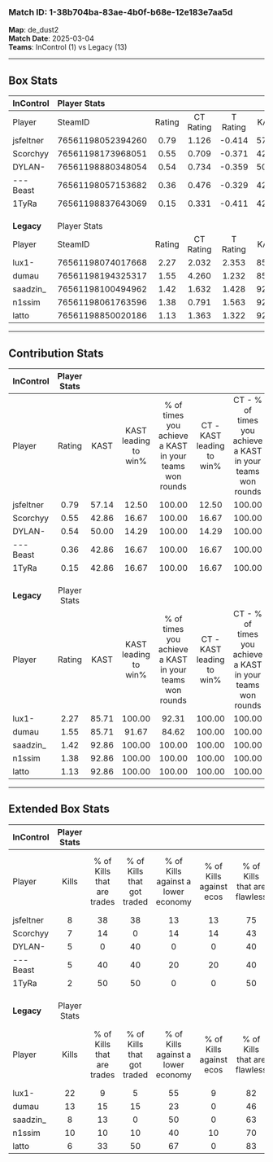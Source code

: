 ### Match ID: 1-38b704ba-83ae-4b0f-b68e-12e183e7aa5d  
**Map**: de_dust2  
**Match Date**: 2025-03-04  
**Teams**: InControl (1) vs Legacy (13)  

---  

## Box Stats  

| **InControl** | Player Stats      |        |           |          |       |       |       |         |        |      |     |
| :- | :- | :-: | :-: | :-: | :-: | :-: | :-: | :-: | :-: | :-: | :-: |
| Player        | SteamID           | Rating | CT Rating | T Rating | KAST  |  ADR  | Kills | Assists | Deaths | K/D  | HS% |
| jsfeltner     | 76561198052394260 |  0.79  |   1.126   |  -0.414  | 57.14 | 74.4  |   8   |    0    |   11   | 0.73 | 37  |
| Scorchyy      | 76561198173968051 |  0.55  |   0.709   |  -0.371  | 42.86 | 57.3  |   7   |    3    |   12   | 0.58 | 71  |
| DYLAN-        | 76561198880348054 |  0.54  |   0.734   |  -0.359  | 50.00 | 65.3  |   5   |    2    |   11   | 0.45 | 60  |
| ---Beast      | 76561198057153682 |  0.36  |   0.476   |  -0.329  | 42.86 | 51.7  |   5   |    1    |   13   | 0.38 | 60  |
| 1TyRa         | 76561198837643069 |  0.15  |   0.331   |  -0.411  | 42.86 | 36.8  |   2   |    4    |   13   | 0.15 | 100 |
|               |                   |        |           |          |       |       |       |         |        |      |     |
|               |                   |        |           |          |       |       |       |         |        |      |     |
|               |                   |        |           |          |       |       |       |         |        |      |     |
| **Legacy**    | Player Stats      |        |           |          |       |       |       |         |        |      |     |
| Player        | SteamID           | Rating | CT Rating | T Rating | KAST  |  ADR  | Kills | Assists | Deaths | K/D  | HS% |
| lux1-         | 76561198074017668 |  2.27  |   2.032   |  2.353   | 85.71 | 144.2 |  22   |    4    |   7    | 3.14 | 59  |
| dumau         | 76561198194325317 |  1.55  |   4.260   |  1.232   | 85.71 | 111.2 |  13   |    6    |   9    | 1.44 | 46  |
| saadzin_      | 76561198100494962 |  1.42  |   1.632   |  1.428   | 92.86 | 67.7  |   8   |    6    |   2    | 4.00 | 62  |
| n1ssim        | 76561198061763596 |  1.38  |   0.791   |  1.563   | 92.86 | 61.2  |  10   |    2    |   5    | 2.00 | 80  |
| latto         | 76561198850020186 |  1.13  |   1.363   |  1.322   | 92.86 | 60.6  |   6   |    2    |   5    | 1.20 | 66  |
---  

## Contribution Stats  

| **InControl** | Player Stats |       |                      |                                                        |                           |                                                             |                          |                                                            |
| :- | :-: | :-: | :-: | :-: | :-: | :-: | :-: | :-: |
| Player        |    Rating    | KAST  | KAST leading to win% | % of times you achieve a KAST in your teams won rounds | CT - KAST leading to win% | CT - % of times you achieve a KAST in your teams won rounds | T - KAST leading to win% | T - % of times you achieve a KAST in your teams won rounds |
| jsfeltner     |     0.79     | 57.14 |        12.50         |                         100.00                         |           12.50           |                           100.00                            |           0.00           |                            0.00                            |
| Scorchyy      |     0.55     | 42.86 |        16.67         |                         100.00                         |           16.67           |                           100.00                            |           0.00           |                            0.00                            |
| DYLAN-        |     0.54     | 50.00 |        14.29         |                         100.00                         |           14.29           |                           100.00                            |           0.00           |                            0.00                            |
| ---Beast      |     0.36     | 42.86 |        16.67         |                         100.00                         |           16.67           |                           100.00                            |           0.00           |                            0.00                            |
| 1TyRa         |     0.15     | 42.86 |        16.67         |                         100.00                         |           16.67           |                           100.00                            |           0.00           |                            0.00                            |
|               |              |       |                      |                                                        |                           |                                                             |                          |                                                            |
|               |              |       |                      |                                                        |                           |                                                             |                          |                                                            |
|               |              |       |                      |                                                        |                           |                                                             |                          |                                                            |
| **Legacy**    | Player Stats |       |                      |                                                        |                           |                                                             |                          |                                                            |
| Player        |    Rating    | KAST  | KAST leading to win% | % of times you achieve a KAST in your teams won rounds | CT - KAST leading to win% | CT - % of times you achieve a KAST in your teams won rounds | T - KAST leading to win% | T - % of times you achieve a KAST in your teams won rounds |
| lux1-         |     2.27     | 85.71 |        100.00        |                         92.31                          |          100.00           |                           100.00                            |          100.00          |                           90.91                            |
| dumau         |     1.55     | 85.71 |        91.67         |                         84.62                          |          100.00           |                           100.00                            |          90.00           |                           81.82                            |
| saadzin_      |     1.42     | 92.86 |        100.00        |                         100.00                         |          100.00           |                           100.00                            |          100.00          |                           100.00                           |
| n1ssim        |     1.38     | 92.86 |        100.00        |                         100.00                         |          100.00           |                           100.00                            |          100.00          |                           100.00                           |
| latto         |     1.13     | 92.86 |        100.00        |                         100.00                         |          100.00           |                           100.00                            |          100.00          |                           100.00                           |
---  

## Extended Box Stats  

| **InControl** | Player Stats |                            |                            |                                    |                         |                              |                                 |        |                             |                                     |                          |                               |                            |
| :- | :-: | :-: | :-: | :-: | :-: | :-: | :-: | :-: | :-: | :-: | :-: | :-: | :-: |
| Player        |    Kills     | % of Kills that are trades | % of Kills that got traded | % of Kills against a lower economy | % of Kills against ecos | % of Kills that are flawless | % of Kills that are close duels | Deaths | % of Deaths that get traded | % of Deaths against a lower economy | % of Deaths against ecos | % of Deaths that are flawless | % of Deaths that are close |
| jsfeltner     |      8       |             38             |             38             |                 13                 |           13            |              75              |                0                |   11   |             27              |                  9                  |            9             |              55               |             9              |
| Scorchyy      |      7       |             14             |             0              |                 14                 |           14            |              43              |                0                |   12   |              0              |                  8                  |            8             |              75               |             0              |
| DYLAN-        |      5       |             0              |             40             |                 0                  |            0            |              40              |                0                |   11   |              9              |                  9                  |            9             |              45               |             0              |
| ---Beast      |      5       |             40             |             40             |                 20                 |           20            |              40              |               20                |   13   |              0              |                  8                  |            8             |              77               |             8              |
| 1TyRa         |      2       |             50             |             50             |                 0                  |            0            |              50              |                0                |   13   |             15              |                  8                  |            8             |              77               |             0              |
|               |              |                            |                            |                                    |                         |                              |                                 |        |                             |                                     |                          |                               |                            |
|               |              |                            |                            |                                    |                         |                              |                                 |        |                             |                                     |                          |                               |                            |
|               |              |                            |                            |                                    |                         |                              |                                 |        |                             |                                     |                          |                               |                            |
| **Legacy**    | Player Stats |                            |                            |                                    |                         |                              |                                 |        |                             |                                     |                          |                               |                            |
| Player        |    Kills     | % of Kills that are trades | % of Kills that got traded | % of Kills against a lower economy | % of Kills against ecos | % of Kills that are flawless | % of Kills that are close duels | Deaths | % of Deaths that get traded | % of Deaths against a lower economy | % of Deaths against ecos | % of Deaths that are flawless | % of Deaths that are close |
| lux1-         |      22      |             9              |             5              |                 55                 |            9            |              82              |                0                |   7    |             14              |                 29                  |            0             |              57               |             0              |
| dumau         |      13      |             15             |             15             |                 23                 |            0            |              46              |                0                |   9    |             33              |                 56                  |            11            |              56               |             11             |
| saadzin_      |      8       |             13             |             0              |                 50                 |            0            |              63              |                0                |   2    |             50              |                 50                  |            50            |              50               |             0              |
| n1ssim        |      10      |             10             |             10             |                 40                 |           10            |              70              |                0                |   5    |             40              |                 40                  |            0             |              40               |             0              |
| latto         |      6       |             33             |             50             |                 67                 |            0            |              83              |               33                |   5    |             40              |                 40                  |            0             |              60               |             0              |
